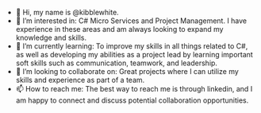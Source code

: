 - 👋 Hi, my name is @kibblewhite.
- 👀 I’m interested in: C# Micro Services and Project Management. I have experience in these areas and am always looking to expand my knowledge and skills.
- 🌱 I’m currently learning: To improve my skills in all things related to C#, as well as developing my abilities as a project lead by learning important soft skills such as communication, teamwork, and leadership.
- 💞️ I’m looking to collaborate on: Great projects where I can utilize my skills and experience as part of a team.
- 📫 How to reach me: The best way to reach me is through linkedin, and I am happy to connect and discuss potential collaboration opportunities.

<!---
kibblewhite/kibblewhite is a ✨ special ✨ repository because its `README.md` (this file) appears on your GitHub profile.
You can click the Preview link to take a look at your changes.
--->
